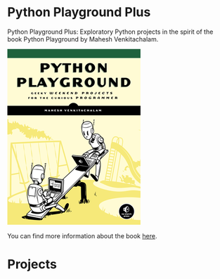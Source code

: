 # Python Playground Plus 

Python Playground Plus: Exploratory Python projects in the spirit of the book Python Playground by Mahesh Venkitachalam.

![cover](cover.png)

You can find more information about the book [here][1].

# Projects

[1]: https://nostarch.com/pythonplayground
